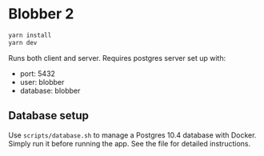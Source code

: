    # Blobber 2

   ```bash
   yarn install
   yarn dev
   ```

   Runs both client and server. Requires postgres server set up with:
   - port: 5432
   - user: blobber 
   - database: blobber
   
   ## Database setup
   Use `scripts/database.sh` to manage a Postgres 10.4 database with Docker. Simply run it before running the app. See the file for detailed instructions. 